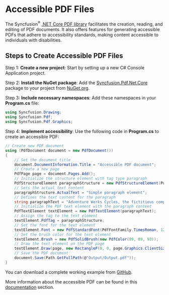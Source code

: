 # Accessible PDF Files

The Syncfusion<sup>&reg;</sup> [.NET Core PDF library](https://www.syncfusion.com/document-processing/pdf-framework/net-core/pdf-library) facilitates the creation, reading, and editing of PDF documents. It also offers features for generating accessible PDFs that adhere to accessibility standards, making content accessible to individuals with disabilities.

## Steps to Create Accessible PDF Files

Step 1: **Create a new project**: Start by setting up a new C# Console Application project.

Step 2: **Install the NuGet package**: Add the [Syncfusion.Pdf.Net.Core](https://www.nuget.org/packages/Syncfusion.Pdf.Net.Core/) package to your project from [NuGet.org](https://www.nuget.org/).

Step 3: **Include necessary namespaces**: Add these namespaces in your **Program.cs** file:

```csharp
using Syncfusion.Drawing;
using Syncfusion.Pdf;
using Syncfusion.Pdf.Graphics;
```

Step 4: **Implement accessibility**: Use the following code in **Program.cs** to create an accessible PDF:

```csharp
// Create new PDF document
using (PdfDocument document = new PdfDocument())
{
    // Set the document title
    document.DocumentInformation.Title = "Accessible PDF document";
    // Create a new page
    PdfPage page = document.Pages.Add();
    // Initialize the structure element with tag type paragraph
    PdfStructureElement paragraphStructure = new PdfStructureElement(PdfTagType.Paragraph);
    // Sets the actual text content
    paragraphStructure.ActualText = "Simple paragraph element";
    // Defines the text content for the paragraph
    string paragraphText = "Adventure Works Cycles, the fictitious company on which the AdventureWorks sample databases are based, is a large, multinational manufacturing company. The company manufactures and sells metal and composite bicycles to North American, European, and Asian commercial markets. While its base operation is located in Washington with 290 employees, several regional sales teams are located throughout their market base.";
    // Initialize the PDF text element with the paragraph content
    PdfTextElement textElement = new PdfTextElement(paragraphText);
    // Assign the tag to the text element
    textElement.PdfTag = paragraphStructure;
    // Set the font for the text element
    textElement.Font = new PdfStandardFont(PdfFontFamily.TimesRoman, 12);
    // Set the brush color for the text element
    textElement.Brush = new PdfSolidBrush(new PdfColor(89, 89, 93));
    // Draw the text element on the PDF page
    textElement.Draw(page, new RectangleF(0, 0, page.Graphics.ClientSize.Width, 200));
    // Save the PDF document
    document.Save(Path.GetFullPath(@"Output/Output.pdf"));
}
```

You can download a complete working example from [GitHub](https://github.com/SyncfusionExamples/PDF-Examples/tree/master/Tagged%20PDF/Add-tag-for-the-text-element-in-PDF-document).

More information about the accessible PDF can be found in this [documentation](https://help.syncfusion.com/document-processing/pdf/pdf-library/net/working-with-tagged-pdf) section.